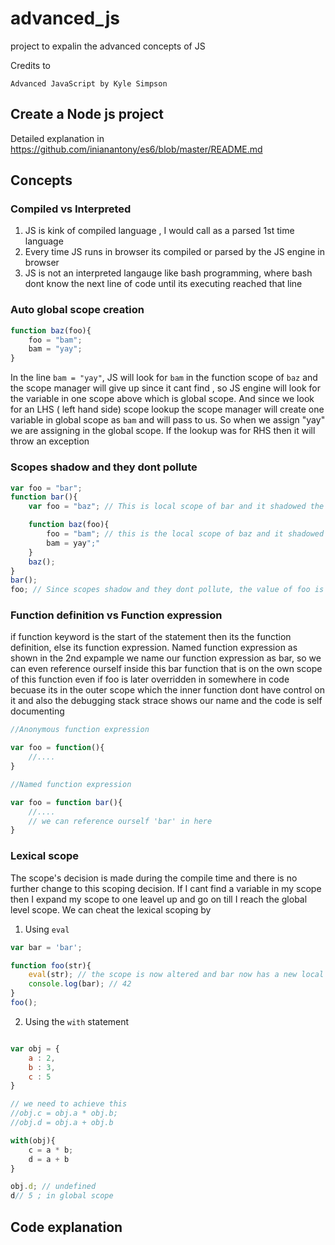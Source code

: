 # advanced_js
project to expalin the advanced concepts of JS

Credits to 

```
Advanced JavaScript by Kyle Simpson
```

## Create a Node js project

Detailed explanation in https://github.com/inianantony/es6/blob/master/README.md

## Concepts

### Compiled vs Interpreted
1. JS is kink of compiled language , I would call as a parsed 1st time language
2. Every time JS runs in browser its compiled or parsed by the JS engine in browser
3. JS is not an interpreted langauge like bash programming, where bash dont know the next line of code until its executing reached that line

### Auto global scope creation

```javascript
function baz(foo){
	foo = "bam";
	bam = "yay";
}
```

In the line `bam = "yay"`, JS will look for `bam` in the function scope of `baz` and the scope manager will give up since it cant find , so JS engine will look for the variable in one scope above which is global scope. And since we look for an LHS ( left hand side) scope lookup the scope manager will create one variable in global scope as `bam` and will pass to us. So when we assign "yay" we are assigning in the global scope. If the lookup was for RHS then it will throw an exception

### Scopes shadow and they dont pollute

```javascript
var foo = "bar";
function bar(){
	var foo = "baz"; // This is local scope of bar and it shadowed the global scope

	function baz(foo){
		foo = "bam"; // this is the local scope of baz and it shadowed the bar's scope of foo
		bam = yay";"
	}
	baz();
}
bar();
foo; // Since scopes shadow and they dont pollute, the value of foo is stil "bar"
```


### Function definition vs Function expression

if function keyword is the start of the statement then its the function definition, else its function expression. Named function expression as shown in the 2nd expample we name our function expression as bar, so we can even reference ourself inside this bar function that is on the own scope of this function even if foo is later overridden in somewhere in code becuase its in the outer scope which the inner function dont have control on it and also the debugging stack strace shows our name and the code is self documenting

```javascript
//Anonymous function expression

var foo = function(){
	//....
}

//Named function expression

var foo = function bar(){
	//....
	// we can reference ourself 'bar' in here
}
```


### Lexical scope

The scope's decision is made during the compile time and there is no further change to this scoping decision. If I cant find a variable in my scope then I expand my scope to one leavel up and go on till I reach the global level scope. We can cheat the lexical scoping by 

1. Using `eval`

```javascript
var bar = 'bar';

function foo(str){
	eval(str); // the scope is now altered and bar now has a new local scope
	console.log(bar); // 42
}
foo();
```

2. Using the `with` statement

```javascript

var obj = {
	a : 2,
	b : 3,
	c : 5
}

// we need to achieve this
//obj.c = obj.a * obj.b;
//obj.d = obj.a + obj.b

with(obj){
	c = a * b;
	d = a + b
}

obj.d; // undefined
d// 5 ; in global scope

```
## Code explanation
